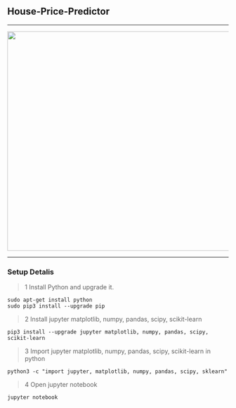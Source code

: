 ## House-Price-Predictor
---
<img src="https://data-flair.training/blogs/wp-content/uploads/sites/2/2020/01/housing-price-prediction.jpg" width="1500" height="500" alt=""> 

---
### Setup Detalis
>1 Install Python and upgrade it.
```
sudo apt-get install python
sudo pip3 install --upgrade pip
```
>2 Install jupyter matplotlib, numpy, pandas, scipy, scikit-learn
```
pip3 install --upgrade jupyter matplotlib, numpy, pandas, scipy, scikit-learn
```
>3 Import jupyter matplotlib, numpy, pandas, scipy, scikit-learn in python
```
python3 -c "import jupyter, matplotlib, numpy, pandas, scipy, sklearn"
```
>4 Open jupyter notebook
```
jupyter notebook
```
